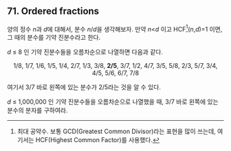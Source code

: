 ## 71. Ordered fractions

양의 정수 <var>n</var>과 <var>d</var>에 대해서, 분수 <var>n</var>/<var>d</var>을 생각해보자. 만약 <var>n</var><<var>d</var> 이고 HCF[^1](<var>n</var>,<var>d</var>)=1 이면, 그 때의 분수를 기약 진분수라고 한다.

[^1]: 최대 공약수. 보통 GCD(Greatest Common Divisor)라는 표현을 많이 쓰는데, 여기서는 HCF(Highest Common Factor)를 사용했다.

<var>d</var> &le; 8 인 기약 진분수들을 오름차순으로 나열하면 다음과 같다.

<p align="center">
  1/8, 1/7, 1/6, 1/5, 1/4, 2/7, 1/3, 3/8, <strong>2/5</strong>, 3/7, 1/2, 4/7, 3/5, 5/8, 2/3, 5/7, 3/4, 4/5, 5/6, 6/7, 7/8
</p>

여기서 3/7 바로 왼쪽에 있는 분수가 2/5라는 것을 알 수 있다.

<var>d</var> &le; 1,000,000 인 기약 진분수들을 오름차순으로 나열했을 때, 3/7 바로 왼쪽에 있는 분수의 분자를 구하여라.

